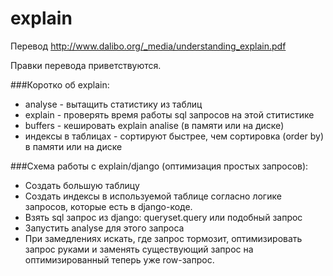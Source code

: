 # explain
Перевод http://www.dalibo.org/_media/understanding_explain.pdf

Правки перевода приветствуются.

###Коротко об explain:

- analyse - вытащить статистику из таблиц
- explain - проверять время работы sql запросов на этой ститистике
- buffers - кешировать explain analise (в памяти или на диске)
- индексы в таблицах - сортируют быстрее, чем сортировка (order by) в памяти или на диске

###Схема работы с explain/django (оптимизация простых запросов):

- Создать большую таблицу
- Создать индексы в используемой таблице согласно логике запросов, которые есть в django-коде.
- Взять sql запрос из django: queryset.query или подобный запрос
- Запустить analyse для этого запроса
- При замедлениях искать, где запрос тормозит, оптимизировать запрос руками и заменять существующий запрос на оптимизированный теперь уже row-запрос.
